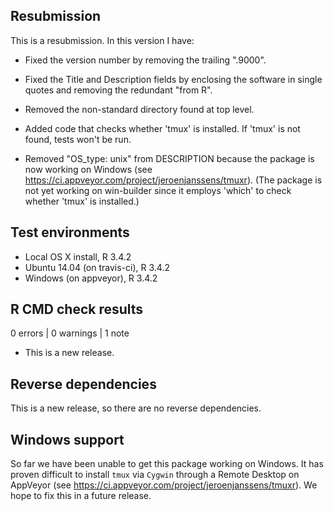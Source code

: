 ## Resubmission
This is a resubmission. In this version I have:

* Fixed the version number by removing the trailing ".9000".

* Fixed the Title and Description fields by enclosing the software in single
  quotes and removing the redundant "from R".

* Removed the non-standard directory found at top level.

* Added code that checks whether 'tmux' is installed. If 'tmux' is not found,
  tests won't be run. 
  
* Removed "OS_type: unix" from DESCRIPTION because the package is now working
  on Windows (see https://ci.appveyor.com/project/jeroenjanssens/tmuxr). (The
  package is not yet working on win-builder since it employs 'which' to check
  whether 'tmux' is installed.)

## Test environments
* Local OS X install, R 3.4.2
* Ubuntu 14.04 (on travis-ci), R 3.4.2
* Windows (on appveyor), R 3.4.2

## R CMD check results

0 errors | 0 warnings | 1 note

* This is a new release.

## Reverse dependencies

This is a new release, so there are no reverse dependencies.

## Windows support

So far we have been unable to get this package working on Windows. It has 
proven difficult to install `tmux` via `Cygwin` through a Remote Desktop
on AppVeyor (see https://ci.appveyor.com/project/jeroenjanssens/tmuxr).
We hope to fix this in a future release.
